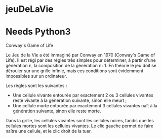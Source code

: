 # jeuDeLaVie
# Needs Python3

Conway's Game of Life

Le Jeu de la Vie a été immaginé par Conway en 1970 (Conway's Game of Life). Il est régi par des règles très simples pour déterminer, à partir d'une génération n, la composition de la génération n+1. En théorie le jeu doit se dérouler sur une grille infinie, mais ces conditions sont évidemment impossibles sur un ordinateur.

Les règles sont les suivantes :
- Une cellule vivante entourée par exactement 2 ou 3 cellules vivantes reste vivante à la génération suivante, sinon elle meurt ;
- Une cellule morte entourée par exactement 3 cellules vivantes naît à la génération suivante, sinon elle reste morte.

Dans la grille, les cellules vivantes sont les cellules noires, tandis que les cellules mortes sont les cellules vivantes. Le clic gauche permet de faire naître une cellule, et le clic droit de la tuer.
